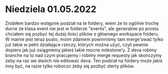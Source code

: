 # Niedziela 01.05.2022
Zrobiłem bardzo wstępnie podział na te foldery, wiem że to ogólnie trochę durne że klasa event nie jest w folderze "events", ale generalnie po prostu chciałem się pozbyć tej dużej ilości plików z głównego workspace folderu. W mainie jest teraz pusto, moim zdaniem powinniśmy tam merge'ować tylko już takie w pełni działające rzeczy, których można użyć, czyli pewnie dopiero jak już osiągniemy jakieś takie mocne milestone'y. Z deva robimy branche na to nad czym pracujemy i robimy merge requesty jak skończymy żeby na raz we dwóch nie editować deva. Ten podział na foldery może jakiś inny być, na razie tylko roboczo żeby się pozbyć sterty plików.